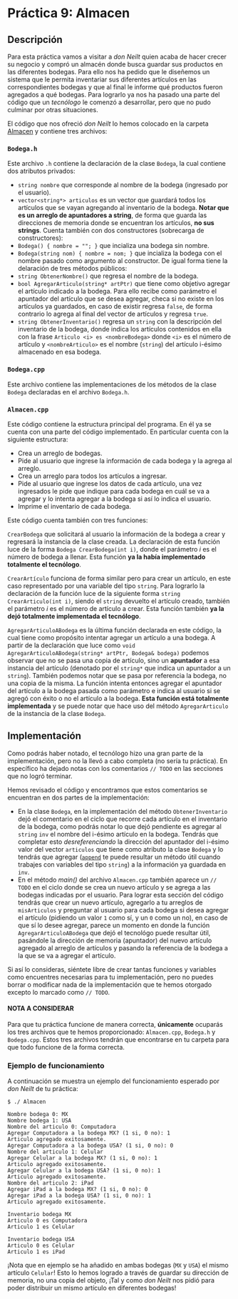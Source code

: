 # Práctica 9: Almacen

## Descripción

Para esta práctica vamos a visitar a _don Neilt_ quien acaba de hacer crecer su negocio y compró un almacén donde busca guardar sus productos en las diferentes bodegas. Para ello nos ha pedido que le diseñemos un sistema que le permita inventariar sus diferentes artículos en las correspondientes bodegas y que al final le informe qué productos fueron agregados a qué bodegas. Para lograrlo ya nos ha pasado una parte del código que un _tecnólogo_ le comenzó a desarrollar, pero que no pudo culminar por otras situaciones.


El código que nos ofreció _don Neilt_ lo hemos colocado en la carpeta [Almacen](Almacen) y contiene tres archivos:

### `Bodega.h`
Este archivo `.h` contiene la declaración de la clase `Bodega`, la cual contiene dos atributos privados:
* `string nombre` que corresponde al nombre de la bodega (ingresado por el usuario).
* `vector<string*> articulos` es un vector que guardará todos los artículos que se vayan agregando al inventario de la bodega. **Notar que es un arreglo de apuntadores a string**, de forma que guarda las direcciones de memoria donde se encuentran los artículos, **no sus strings**.
 Cuenta también con dos constructores (sobrecarga de constructores):
* `Bodega() { nombre = ""; }` que incializa una bodega sin nombre.
* `Bodega(string nom) { nombre = nom; }` que incializa la bodega con el nombre pasado como argumento al constructor.
De igual forma tiene la delaración de tres métodos públicos:
* `string ObtenerNombre()` que regresa el nombre de la bodega.
* `bool AgregarArticulo(string* artPtr)` que tiene como objetivo agregar el artículo indicado a la bodega. Para ello recibe como parámetro el apuntador del artículo que se desea agregar, checa si no existe en los artículos ya guardados, en caso de existir regresa `false`, de forma contrario lo agrega al final del vector de artículos y regresa `true`.
* `string ObtenerInventario()` regresa un `string` con la descripción del inventario de la bodega, donde indica los artículos contenidos en ella con la frase `Articulo <i> es <nombreBodega>` donde `<i>` es el número de artículo y `<nombreArticulo>` es el nombre (`string`) del artículo i-ésimo almacenado en esa bodega.

### `Bodega.cpp`
Este archivo contiene las implementaciones de los métodos de la clase `Bodega` declaradas en el archivo `Bodega.h`.

### `Almacen.cpp`
Este código contiene la estructura principal del programa. En él ya se cuenta con una parte del código implementado. En particular cuenta con la siguiente estructura:
* Crea un arreglo de bodegas.
* Pide al usuario que ingrese la información de cada bodega y la agrega al arreglo.
* Crea un arreglo para todos los artículos a ingresar.
* Pide al usuario que ingrese los datos de cada artículo, una vez ingresados le pide que indique para cada bodega en cuál se va a agregar y lo intenta agregar a la bodega si así lo indica el usuario.
* Imprime el inventario de cada bodega.

Este código cuenta también con tres funciones:

`CrearBodega` que solicitará al usuario la información de la bodega a crear y regresará la instancia de la clase creada. La declaración de esta función luce de la forma `Bodega CrearBodega(int i)`, donde el parámetro _i_ es el número de bodega a llenar. Esta función **ya la había implementado totalmente el tecnólogo**.

`CrearArtículo` funciona de forma similar pero para crear un artículo, en este caso representado por una variable del tipo `string`. Para lograrlo la declaración de la función luce de la siguiente forma `string CrearArticulo(int i)`, siendo el `string` devuelto el artículo creado, también el parámetro _i_ es el número de artículo a crear. Esta función también **ya la dejó totalmente implementada el tecnólogo**.

`AgregarArticuloABodega` es la última función declarada en este código, la cual tiene como propósito intentar agregar un artículo a una bodega. A partir de la declaración que luce como `void AgregarArticuloABodega(string* artPtr, Bodega& bodega)` podemos observar que no se pasa una copia de artículo, sino un **apuntador** a esa instancia del artículo (denotado por el `string*` que indica un apuntador a un `string`). También podemos notar que se pasa por referencia la bodega, no una copia de la misma. La función intenta entonces agregar el apuntador del artículo a la bodega pasada como parámetro e indica al usuario si se agregó con éxito o no el artículo a la bodega. **Esta función está totalmente implementada** y se puede notar que hace uso del método `AgregarArticulo` de la instancia de la clase `Bodega`.

## Implementación
Como podrás haber notado, el tecnólogo hizo una gran parte de la implementación, pero no la llevó a cabo completa (no sería tu práctica). En específico ha dejado notas con los comentarios `// TODO` en las secciones que no logró terminar.

Hemos revisado el código y encontramos que estos comentarios se encuentran en dos partes de la implementación:
* En la clase `Bodega`, en la implementación del método `ObtenerInventario` dejó el comentario en el ciclo que recorre cada artículo en el inventario de la bodega, como podrás notar lo que dejó pendiente es agregar al `string` `inv` el nombre del i-ésimo artículo en la bodega. Tendrás que completar esto _desreferenciando_ la dirección del apuntador del i-ésimo valor del vector `articulos` que tiene como atributo la clase `Bodega` y lo tendrás que agregar ([`append`](http://www.cplusplus.com/reference/string/string/append/) te puede resultar un método útil cuando trabajes con variables del tipo `string`) a la información ya guardada en `inv`.
* En el método _main()_ del archivo `Almacen.cpp` también aparece un `// TODO` en el ciclo donde se crea un nuevo artículo y se agrega a las bodegas indicadas por el usuario. Para lograr esta sección del código tendrás que crear un nuevo artículo, agregarlo a tu arreglos de `misArticulos` y preguntar al usuario para cada bodega si desea agregar el artículo (pidiendo un valor `1` como sí, y un `0` como un no), en caso de que sí lo desee agregar, parece un momento en donde la función `AgregarArticuloABodega` que dejó el tecnológo puede resultar útil, pasándole la dirección de memoria (apuntador) del nuevo artículo agregado al arreglo de artículos y pasando la referencia de la bodega a la que se va a agregar el artículo.

Si así lo consideras, siéntete libre de crear tantas funciones y variables como encuentres necesarias para tu implementación, pero no puedes borrar o modificar nada de la implementación que te hemos otorgado excepto lo marcado como `// TODO`.

#### NOTA A CONSIDERAR
Para que tu práctica funcione de manera correcta, **únicamente** ocuparás los tres archivos que te hemos proporcionado: `Almacen.cpp`, `Bodega.h` y `Bodega.cpp`. Estos tres archivos tendrán que encontrarse en tu carpeta para que todo funcione de la forma correcta.

### Ejemplo de funcionamiento
A continuación se muestra un ejemplo del funcionamiento esperado por _don Neilt_ de tu práctica:

```
$ ./ Almacen

Nombre bodega 0: MX
Nombre bodega 1: USA
Nombre del articulo 0: Computadora
Agregar Computadora a la bodega MX? (1 si, 0 no): 1
Articulo agregado exitosamente.
Agregar Computadora a la bodega USA? (1 si, 0 no): 0
Nombre del articulo 1: Celular
Agregar Celular a la bodega MX? (1 si, 0 no): 1
Articulo agregado exitosamente.
Agregar Celular a la bodega USA? (1 si, 0 no): 1
Articulo agregado exitosamente.
Nombre del articulo 2: iPad
Agregar iPad a la bodega MX? (1 si, 0 no): 0
Agregar iPad a la bodega USA? (1 si, 0 no): 1
Articulo agregado exitosamente.

Inventario bodega MX
Articulo 0 es Computadora
Articulo 1 es Celular

Inventario bodega USA
Articulo 0 es Celular
Articulo 1 es iPad

```

¡Nota que en ejemplo se ha añadido en ambas bodegas (`MX` y `USA`) el mismo artículo `Celular`! Esto lo hemos logrado a través de guardar su dirección de memoria, no una copia del objeto, ¡Tal y como _don Neilt_ nos pidió para poder distribuir un mismo artículo en diferentes bodegas!
